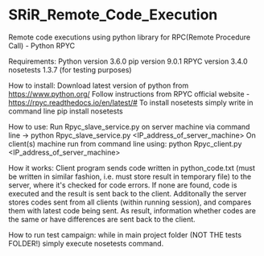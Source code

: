 # SRiR_Remote_Code_Execution
Remote code executions using python library for RPC(Remote Procedure Call) - Python RPYC

Requirements:
	Python version 3.6.0
	pip version 9.0.1
	RPYC version 3.4.0
	nosetests 1.3.7 (for testing purposes)
	
How to install:
	Download latest version of python from https://www.python.org/
	Follow instructions from RPYC official website - https://rpyc.readthedocs.io/en/latest/#
	To install nosetests simply write in command line pip install nosetests
	
How to use:
	Run Rpyc_slave_service.py on server machine via command line -> python Rpyc_slave_service.py <IP_address_of_server_machine>
	On client(s) machine run from command line using: python Rpyc_client.py <IP_address_of_server_machine>
	
How it works:
	Client program sends code written in python_code.txt (must be written in similar fashion, i.e. must store result in
	temporary file) to the server, where it's checked for code errors. If none are found, code is executed and the result
	is sent back to the client. Additonally the server stores codes sent from all clients (within running session), and
	compares them with latest code being sent. As result, information whether codes are the same or have differences
	are sent back to the client.
	
How to run test campaign:
	while in main project folder (NOT THE tests FOLDER!) simply execute nosetests command.